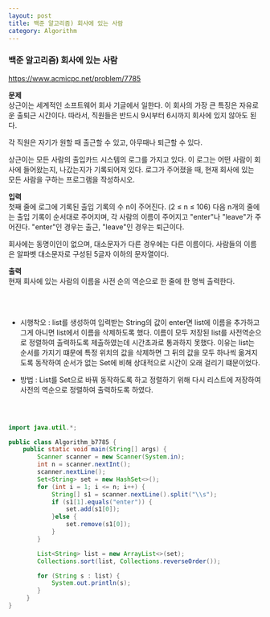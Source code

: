 ```yaml
---
layout: post
title: 백준 알고리즘) 회사에 있는 사람
category: Algorithm
---
```


### 백준 알고리즘) 회사에 있는 사람
https://www.acmicpc.net/problem/7785

**문제**  
상근이는 세계적인 소프트웨어 회사 기글에서 일한다.
이 회사의 가장 큰 특징은 자유로운 출퇴근 시간이다.
따라서, 직원들은 반드시 9시부터 6시까지 회사에 있지 않아도 된다.

각 직원은 자기가 원할 때 출근할 수 있고, 아무때나 퇴근할 수 있다.

상근이는 모든 사람의 출입카드 시스템의 로그를 가지고 있다.
이 로그는 어떤 사람이 회사에 들어왔는지, 나갔는지가 기록되어져 있다.
로그가 주어졌을 때, 현재 회사에 있는 모든 사람을 구하는 프로그램을 작성하시오.

**입력**  
 첫째 줄에 로그에 기록된 출입 기록의 수 n이 주어진다. (2 ≤ n ≤ 106)
 다음 n개의 줄에는 출입 기록이 순서대로 주어지며, 각 사람의 이름이 주어지고 "enter"나 "leave"가 주어진다.
 "enter"인 경우는 출근, "leave"인 경우는 퇴근이다.

 회사에는 동명이인이 없으며, 대소문자가 다른 경우에는 다른 이름이다.
 사람들의 이름은 알파벳 대소문자로 구성된 5글자 이하의 문자열이다.

**출력**  
 현재 회사에 있는 사람의 이름을 사전 순의 역순으로 한 줄에 한 명씩 출력한다.


<br><br>

- 시행착오 : list를 생성하여 입력받는 String의 값이 enter면 list에 이름을 추가하고 그게 아니면 list에서 이름을 삭제하도록 했다. 이름이 모두 저장된 list를 사전역순으로 정렬하여 출력하도록 제출하였는데 시간초과로 통과하지 못했다. 이유는 list는 순서를 가지기 떄문에 특정 위치의 값을 삭제하면 그 뒤의 값을 모두 하나씩 옮겨지도록 동작하여 순서가 없는 Set에 비해 상대적으로 시간이 오래 걸리기 떄문이었다.

- 방법 : List를 Set으로 바꿔 동작하도록 하고 정렬하기 위해 다시 리스트에 저장하여 사전의 역순으로 정렬하여 출력하도록 하였다. 

<br>



```java

import java.util.*;

public class Algorithm_b7785 {
    public static void main(String[] args) {
        Scanner scanner = new Scanner(System.in);
        int n = scanner.nextInt();
        scanner.nextLine();
        Set<String> set = new HashSet<>();
        for (int i = 1; i <= n; i++) {
            String[] s1 = scanner.nextLine().split("\\s");
            if (s1[1].equals("enter")) {
                set.add(s1[0]);
            }else {
                set.remove(s1[0]);
            }
        }

        List<String> list = new ArrayList<>(set);
        Collections.sort(list, Collections.reverseOrder());

        for (String s : list) {
            System.out.println(s);
        }
     }
}

```

<br>
